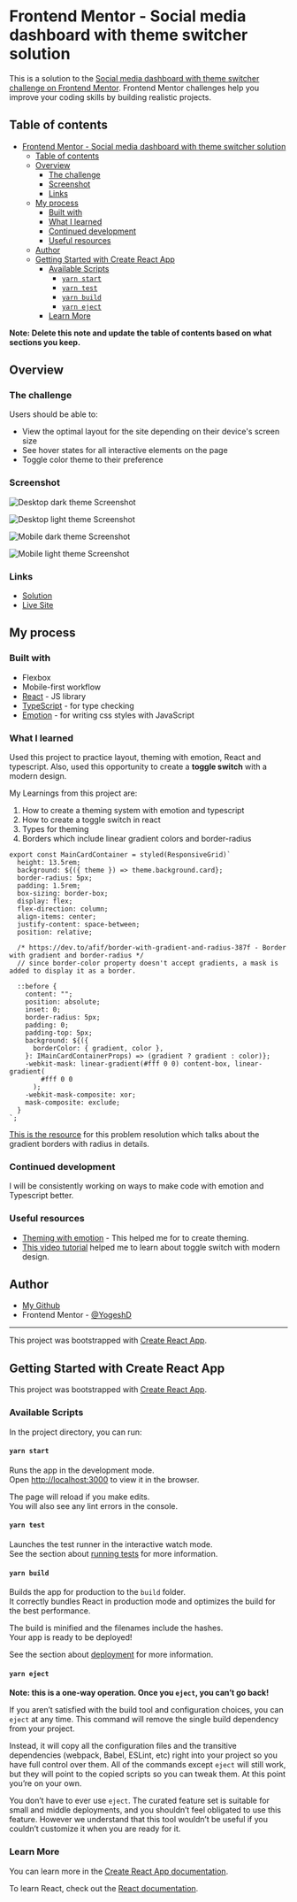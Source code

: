 # Frontend Mentor - Social media dashboard with theme switcher solution

This is a solution to the [Social media dashboard with theme switcher challenge on Frontend Mentor](https://www.frontendmentor.io/challenges/social-media-dashboard-with-theme-switcher-6oY8ozp_H). Frontend Mentor challenges help you improve your coding skills by building realistic projects.

## Table of contents

- [Frontend Mentor - Social media dashboard with theme switcher solution](#frontend-mentor---social-media-dashboard-with-theme-switcher-solution)
  - [Table of contents](#table-of-contents)
  - [Overview](#overview)
    - [The challenge](#the-challenge)
    - [Screenshot](#screenshot)
    - [Links](#links)
  - [My process](#my-process)
    - [Built with](#built-with)
    - [What I learned](#what-i-learned)
    - [Continued development](#continued-development)
    - [Useful resources](#useful-resources)
  - [Author](#author)
  - [Getting Started with Create React App](#getting-started-with-create-react-app)
    - [Available Scripts](#available-scripts)
      - [`yarn start`](#yarn-start)
      - [`yarn test`](#yarn-test)
      - [`yarn build`](#yarn-build)
      - [`yarn eject`](#yarn-eject)
    - [Learn More](#learn-more)

**Note: Delete this note and update the table of contents based on what sections you keep.**

## Overview

### The challenge

Users should be able to:

- View the optimal layout for the site depending on their device's screen size
- See hover states for all interactive elements on the page
- Toggle color theme to their preference

### Screenshot

![Desktop dark theme Screenshot](./src/images/dashboard-desktop-dark.png)

![Desktop light theme Screenshot](./src/images/dashboard-desktop-light.png)

![Mobile dark theme Screenshot](./src/images/dashboard-mobile-dark.png)

![Mobile light theme Screenshot](./src/images/dashboard-mobile-light.png)

### Links

- [Solution](https://github.com/yogeshdatir/social-media-dashboard-with-theme-switcher)
- [Live Site](https://dashboard-with-theme.netlify.app/)

## My process

### Built with

- Flexbox
- Mobile-first workflow
- [React](https://reactjs.org/) - JS library
- [TypeScript](https://www.typescriptlang.org/) - for type checking
- [Emotion](https://emotion.sh/) - for writing css styles with JavaScript

### What I learned

Used this project to practice layout, theming with emotion, React and typescript. Also, used this opportunity to create a **toggle switch** with a modern design.

My Learnings from this project are:

1. How to create a theming system with emotion and typescript
2. How to create a toggle switch in react
3. Types for theming
4. Borders which include linear gradient colors and border-radius

```tsx
export const MainCardContainer = styled(ResponsiveGrid)`
  height: 13.5rem;
  background: ${({ theme }) => theme.background.card};
  border-radius: 5px;
  padding: 1.5rem;
  box-sizing: border-box;
  display: flex;
  flex-direction: column;
  align-items: center;
  justify-content: space-between;
  position: relative;

  /* https://dev.to/afif/border-with-gradient-and-radius-387f - Border with gradient and border-radius */
  // since border-color property doesn't accept gradients, a mask is added to display it as a border.

  ::before {
    content: "";
    position: absolute;
    inset: 0;
    border-radius: 5px;
    padding: 0;
    padding-top: 5px;
    background: ${({
      borderColor: { gradient, color },
    }: IMainCardContainerProps) => (gradient ? gradient : color)};
    -webkit-mask: linear-gradient(#fff 0 0) content-box, linear-gradient(
        #fff 0 0
      );
    -webkit-mask-composite: xor;
    mask-composite: exclude;
  }
`;
```

[This is the resource](https://dev.to/afif/border-with-gradient-and-radius-387f) for this problem resolution which talks about the gradient borders with radius in details.

### Continued development

I will be consistently working on ways to make code with emotion and Typescript better.

### Useful resources

- [Theming with emotion](https://emotion.sh/docs/theming#themeprovider-reactcomponenttype) - This helped me for to create theming.
- [This video tutorial](https://www.youtube.com/watch?v=1W3mAtAT7os) helped me to learn about toggle switch with modern design.

## Author

- [My Github](https://github.com/yogeshdatir)
- Frontend Mentor - [@YogeshD](https://www.frontendmentor.io/profile/yogeshdatir)

---

This project was bootstrapped with
[Create React App](https://github.com/facebook/create-react-app).

## Getting Started with Create React App

This project was bootstrapped with [Create React App](https://github.com/facebook/create-react-app).

### Available Scripts

In the project directory, you can run:

#### `yarn start`

Runs the app in the development mode.\
Open [http://localhost:3000](http://localhost:3000) to view it in the browser.

The page will reload if you make edits.\
You will also see any lint errors in the console.

#### `yarn test`

Launches the test runner in the interactive watch mode.\
See the section about [running tests](https://facebook.github.io/create-react-app/docs/running-tests) for more information.

#### `yarn build`

Builds the app for production to the `build` folder.\
It correctly bundles React in production mode and optimizes the build for the best performance.

The build is minified and the filenames include the hashes.\
Your app is ready to be deployed!

See the section about [deployment](https://facebook.github.io/create-react-app/docs/deployment) for more information.

#### `yarn eject`

**Note: this is a one-way operation. Once you `eject`, you can’t go back!**

If you aren’t satisfied with the build tool and configuration choices, you can `eject` at any time. This command will remove the single build dependency from your project.

Instead, it will copy all the configuration files and the transitive dependencies (webpack, Babel, ESLint, etc) right into your project so you have full control over them. All of the commands except `eject` will still work, but they will point to the copied scripts so you can tweak them. At this point you’re on your own.

You don’t have to ever use `eject`. The curated feature set is suitable for small and middle deployments, and you shouldn’t feel obligated to use this feature. However we understand that this tool wouldn’t be useful if you couldn’t customize it when you are ready for it.

### Learn More

You can learn more in the [Create React App documentation](https://facebook.github.io/create-react-app/docs/getting-started).

To learn React, check out the [React documentation](https://reactjs.org/).
